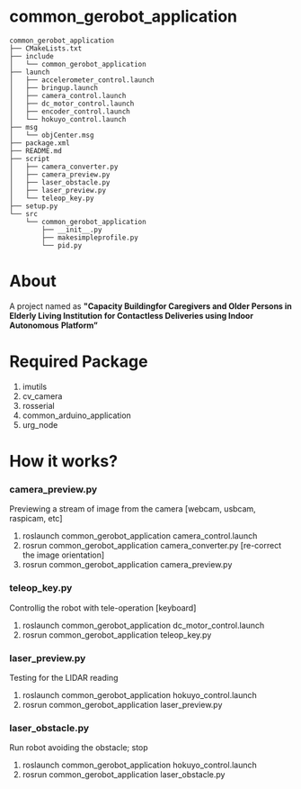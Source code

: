 # common_gerobot_application

```
common_gerobot_application
├── CMakeLists.txt
├── include
│   └── common_gerobot_application
├── launch
│   ├── accelerometer_control.launch
│   ├── bringup.launch
│   ├── camera_control.launch
│   ├── dc_motor_control.launch
│   ├── encoder_control.launch
│   └── hokuyo_control.launch
├── msg
│   └── objCenter.msg
├── package.xml
├── README.md
├── script
│   ├── camera_converter.py
│   ├── camera_preview.py
│   ├── laser_obstacle.py
│   ├── laser_preview.py
│   └── teleop_key.py
├── setup.py
└── src
    └── common_gerobot_application
        ├── __init__.py
        ├── makesimpleprofile.py
        └── pid.py

```

# About
A project named as **"Capacity Buildingfor Caregivers and Older Persons in**
**Elderly Living Institution for Contactless Deliveries using Indoor Autonomous**
**Platform”**

# Required Package
1. imutils
2. cv_camera
3. rosserial
4. common_arduino_application
5. urg_node

# How it works?
### camera_preview.py
Previewing a stream of image from the camera [webcam, usbcam, raspicam, etc]

1. roslaunch common_gerobot_application camera_control.launch
2. rosrun common_gerobot_application camera_converter.py [re-correct the image orientation]
3. rosrun common_gerobot_application camera_preview.py

### teleop_key.py
Controllig the robot with tele-operation [keyboard]

1. roslaunch common_gerobot_application dc_motor_control.launch
2. rosrun common_gerobot_application teleop_key.py

### laser_preview.py
Testing for the LIDAR reading

1. roslaunch common_gerobot_application hokuyo_control.launch
2. rosrun common_gerobot_application laser_preview.py

### laser_obstacle.py
Run robot avoiding the obstacle; stop

1. roslaunch common_gerobot_application hokuyo_control.launch
2. rosrun common_gerobot_application laser_obstacle.py
